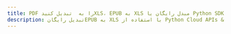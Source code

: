 ---title: PDF را به  تبدیل کنیدXLS، EPUB به XLS مبدل رایگان یا Python SDKdescription: تبدیل رایگانEPUB به XLS با استفاده از Python Cloud APIs & SDK همچنین اسناد PDF را در Cloud ایجاد، ویرایش و رندر کنید.---